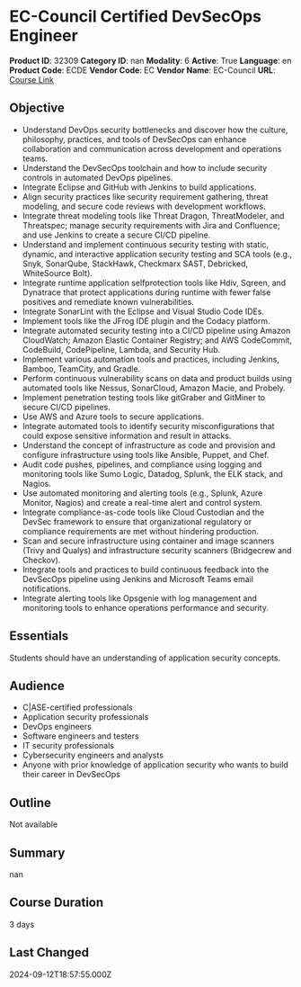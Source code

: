 # EC-Council Certified DevSecOps Engineer

**Product ID**: 32309
**Category ID**: nan
**Modality**: 6
**Active**: True
**Language**: en
**Product Code**: ECDE
**Vendor Code**: EC
**Vendor Name**: EC-Council
**URL**: [Course Link](https://www.fastlaneus.com/course/ec-ecde)

## Objective
- Understand DevOps security bottlenecks and discover how the culture, philosophy, practices, and tools of DevSecOps can enhance collaboration and communication across development and operations teams.
- Understand the DevSecOps toolchain and how to include security controls in automated DevOps pipelines.
- Integrate Eclipse and GitHub with Jenkins to build applications.
- Align security practices like security requirement gathering, threat modeling, and secure code reviews with development workflows.
- Integrate threat modeling tools like Threat Dragon, ThreatModeler, and Threatspec; manage security requirements with Jira and Confluence; and use Jenkins to create a secure CI/CD pipeline.
- Understand and implement continuous security testing with static, dynamic, and interactive application security testing and SCA tools (e.g., Snyk, SonarQube, StackHawk, Checkmarx SAST, Debricked, WhiteSource Bolt).
- Integrate runtime application selfprotection tools like Hdiv, Sqreen, and Dynatrace that protect applications during runtime with fewer false positives and remediate known vulnerabilities.
- Integrate SonarLint with the Eclipse and Visual Studio Code IDEs.
- Implement tools like the JFrog IDE plugin and the Codacy platform.
- Integrate automated security testing into a CI/CD pipeline using Amazon CloudWatch; Amazon Elastic Container Registry; and AWS CodeCommit, CodeBuild, CodePipeline, Lambda, and Security Hub.
- Implement various automation tools and practices, including Jenkins, Bamboo, TeamCity, and Gradle.
- Perform continuous vulnerability scans on data and product builds using automated tools like Nessus, SonarCloud, Amazon Macie, and Probely.
- Implement penetration testing tools like gitGraber and GitMiner to secure CI/CD pipelines.
- Use AWS and Azure tools to secure applications.
- Integrate automated tools to identify security misconfigurations that could expose sensitive information and result in attacks.
- Understand the concept of infrastructure as code and provision and configure infrastructure using tools like Ansible, Puppet, and Chef.
- Audit code pushes, pipelines, and compliance using logging and monitoring tools like Sumo Logic, Datadog, Splunk, the ELK stack, and Nagios.
- Use automated monitoring and alerting tools (e.g., Splunk, Azure Monitor, Nagios) and create a real-time alert and control system.
- Integrate compliance-as-code tools like Cloud Custodian and the DevSec framework to ensure that organizational regulatory or compliance requirements are met without hindering production.
- Scan and secure infrastructure using container and image scanners (Trivy and Qualys) and infrastructure security scanners (Bridgecrew and Checkov).
- Integrate tools and practices to build continuous feedback into the DevSecOps pipeline using Jenkins and Microsoft Teams email notifications.
- Integrate alerting tools like Opsgenie with log management and monitoring tools to enhance operations performance and security.

## Essentials
Students should have an understanding of application security concepts.

## Audience
- C|ASE-certified professionals
- Application security professionals
- DevOps engineers
- Software engineers and testers
- IT security professionals
- Cybersecurity engineers and analysts
- Anyone with prior knowledge of application security who wants to build their career in DevSecOps

## Outline
Not available

## Summary
nan

## Course Duration
3 days

## Last Changed
2024-09-12T18:57:55.000Z
